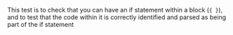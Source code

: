 This test is to check that you can have an if statement within a block (`{ }`), and to test that the code within it is correctly identified and parsed as being part of the if statement